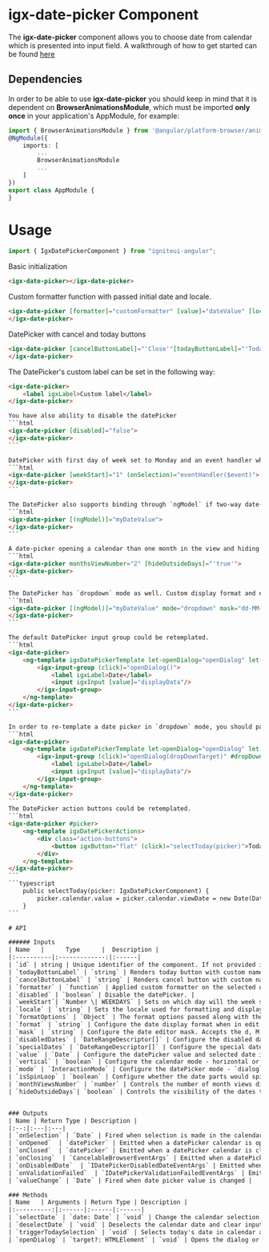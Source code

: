 # igx-date-picker Component

The **igx-date-picker** component allows you to choose date from calendar
which is presented into input field.
A walkthrough of how to get started can be found [here](https://www.infragistics.com/products/ignite-ui-angular/angular/components/date_picker.html)

## Dependencies
In order to be able to use **igx-date-picker** you should keep in mind that it is dependent on **BrowserAnimationsModule**,
which must be imported **only once** in your application's AppModule, for example:
```typescript
import { BrowserAnimationsModule } from '@angular/platform-browser/animations';
@NgModule({
	imports: [
		...
        BrowserAnimationsModule
        ...
	]
})
export class AppModule {
}
```

# Usage
```typescript
import { IgxDatePickerComponent } from "igniteui-angular";
```

Basic initialization
```html
<igx-date-picker></igx-date-picker>
```
Custom formatter function with passed initial date and locale.
```html
<igx-date-picker [formatter]="customFormatter" [value]="dateValue" [locale]="'en-US'">
</igx-date-picker>
```

DatePicker with cancel and today buttons
```html
<igx-date-picker [cancelButtonLabel]="'Close'"[todayButtonLabel]="'Today'">
</igx-date-picker>
```

The DatePicker's custom label can be set in the following way:
````html
<igx-date-picker>
    <label igxLabel>Custom label</label>
</igx-date-picker>

You have also ability to disable the datePicker
```html
<igx-date-picker [disabled]="false">
</igx-date-picker>
```

DatePicker with first day of week set to Monday and an event handler when selection is done.
```html
<igx-date-picker [weekStart]="1" (onSelection)="eventHandler($event)">
</igx-date-picker>
```

The DatePicker also supports binding through `ngModel` if two-way date-bind is needed.
```html
<igx-date-picker [(ngModel)]="myDateValue">
</igx-date-picker>
```

A date-picker opening a calendar than one month in the view and hiding the days that are outside of the current month
```html
<igx-date-picker monthsViewNumber="2" [hideOutsideDays]="'true'">
</igx-date-picker>
```

The DatePicker has `dropdown` mode as well. Custom display format and editor mask can be configured by setting the `format` and `mask` properties.
```html
<igx-date-picker [(ngModel)]="myDateValue" mode="dropdown" mask="dd-MM-y">
</igx-date-picker>
```

The default DatePicker input group could be retemplated.
```html
<igx-date-picker>
    <ng-template igxDatePickerTemplate let-openDialog="openDialog" let-value="value" let-displayData="displayData">
        <igx-input-group (click)="openDialog()">
            <label igxLabel>Date</label>
            <input igxInput [value]="displayData"/>
        </igx-input-group>
    </ng-template>
</igx-date-picker>
```

In order to re-template a date picker in `dropdown` mode, you should pass the drop down target element to the `openDialog` method in order to position the drop down container accordingly:
```html
<igx-date-picker>
    <ng-template igxDatePickerTemplate let-openDialog="openDialog" let-value="value" let-displayData="displayData">
        <igx-input-group (click)="openDialog(dropDownTarget)" #dropDownTarget>
            <label igxLabel>Date</label>
            <input igxInput [value]="displayData"/>
        </igx-input-group>
    </ng-template>
</igx-date-picker>
```
The DatePicker action buttons could be retemplated.
```html
<igx-date-picker #picker>
    <ng-template igxDatePickerActions>
        <div class="action-buttons">
            <button igxButton="flat" (click)="selectToday(picker)">Today</button>
        </div>
    </ng-template>
</igx-date-picker>
```
```typescript
    public selectToday(picker: IgxDatePickerComponent) {
        picker.calendar.value = picker.calendar.viewDate = new Date(Date.now());
    }
```

# API

###### Inputs
| Name   |      Type      |  Description |
|:----------|:-------------:|:------|
| `id` | string | Unique identifier of the component. If not provided it will be automatically generated.|
| `todayBottonLabel` | `string` | Renders today button with custom name, which selects today date from calendar, and fill the datePicker input. |
| `cancelButtonLabel` | `string` | Renders cancel button with custom name, which closes the calendar. |
| `formatter` | `function` | Applied custom formatter on the selected or passed date. |
| `disabled` | `boolean` | Disable the datePicker. |
| `weekStart`| `Number \| WEEKDAYS` | Sets on which day will the week start. |
| `locale` | `string` | Sets the locale used for formatting and displaying the dates in the calendar. For more information check out [this](https://developer.mozilla.org/en-US/docs/Web/JavaScript/Reference/Global_Objects/Intl) page for valid formats. |
| `formatOptions` | `Object` | The format options passed along with the `locale` property used for formatting the dates. |
| `format` | `string` | Configure the date display format when in edit mode. Accepts formats using the d, M and y symbols, custom separators and the following pre-defined format options - shortDate, mediumDate, longDate and fullDate. |
| `mask` | `string` | Configure the date editor mask. Accepts the d, M and y symbols as mask - for example dd-MM-y. |
| `disabledDates` | `DateRangeDescriptor[]` | Configure the disabled dates. |
| `specialDates` | `DateRangeDescriptor[]` | Configure the special dates. |
| `value` | `Date` | Configure the datePicker value and selected date in the calendar. |
| `vertical` | `boolean` | Configure the calendar mode - horizontal or vertical in read-only datePicker. |
| `mode` | `InteractionMode` | Configure the datePicker mode - `dialog` or `dropdown`. In `dropdown` mode, the datePicker input is editable and drop down calendar is displayed, in a `dialog` mode  - the input is read-only and calendar dialog appears to select a date.|
| `isSpinLoop` | `boolean` | Configure whether the date parts would spin continuously or stop when min/max value is reached in `dropdown` mode.|
| `monthViewsNumber` | `number` | Controls the number of month views displayed. |
| `hideOutsideDays`| `boolean` | Controls the visibility of the dates that do not belong to the current month. |


### Outputs
| Name | Return Type | Description |
|:--:|:---|:---|
| `onSelection` | `Date` | Fired when selection is made in the calendar. The event contains the selected value(s) based on the type of selection the component is set to |
| `onOpened`  | `datePicker` | Emitted when a datePicker calendar is opened. |
| `onClosed`  | `datePicker` | Emitted when a datePicker calendar is closed. |
| `onClosing`  | `CancelableBrowserEventArgs` | Emitted when a datePicker calendar is being closed. |
| `onDisabledDate`  | `IDatePickerDisabledDateEventArgs` | Emitted when a disabled date is entered in `dropdown` mode. |
| `onValidationFailed`  | `IDatePickerValidationFailedEventArgs` | Emitted when an invalid date is entered in `dropdown` mode. |
| `valueChange` | `Date` | Fired when date picker value is changed |

### Methods
| Name   | Arguments | Return Type | Description |
|:----------:|:------|:------|:------|
| `selectDate` | `date: Date` | `void` | Change the calendar selection. Calling this method will emit the `onSelection` event. |
| `deselectDate` | `void` | Deselects the calendar date and clear input field value. |
| `triggerTodaySelection` | `void` | Selects today's date in calendar and change the input field value. |
| `openDialog` | `target?: HTMLElement` | `void` | Opens the dialog or drop down, depending on the mode. |
